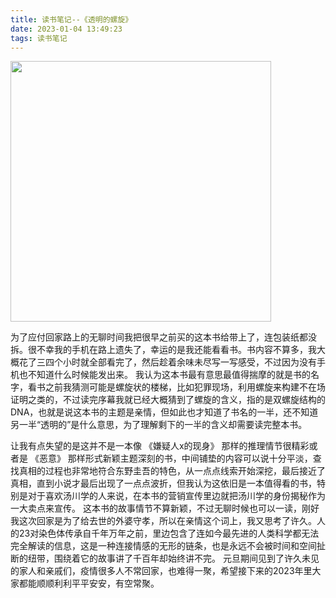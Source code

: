 ```yaml
---
title: 读书笔记--《透明的螺旋》
date: 2023-01-04 13:49:23
tags: 读书笔记
---
```


<img title="" src="https://hxy-blog.oss-cn-beijing.aliyuncs.com/images/IMG_4979.JPG" alt="" width="417" data-align="center">

为了应付回家路上的无聊时间我把很早之前买的这本书给带上了，连包装纸都没拆。很不幸我的手机在路上遗失了，幸运的是我还能看看书。书内容不算多，我大概花了三四个小时就全部看完了，然后趁着余味未尽写一写感受，不过因为没有手机也不知道什么时候能发出来。
我认为这本书最有意思最值得揣摩的就是书的名字，看书之前我猜测可能是螺旋状的楼梯，比如犯罪现场，利用螺旋来构建不在场证明之类的，不过读完序幕我就已经大概猜到了螺旋的含义，指的是双螺旋结构的DNA，也就是说这本书的主题是亲情，但如此也才知道了书名的一半，还不知道另一半“透明的”是什么意思，为了理解剩下的一半的含义却需要读完整本书。

让我有点失望的是这并不是一本像 《嫌疑人x的现身》 那样的推理情节很精彩或者是 《恶意》 那样形式新颖主题深刻的书，中间铺垫的内容可以说十分平淡，查找真相的过程也非常地符合东野圭吾的特色，从一点点线索开始深挖，最后接近了真相，直到小说才最后出现了一点点波折，但我认为这依旧是一本值得看的书，特别是对于喜欢汤川学的人来说，在本书的营销宣传里边就把汤川学的身份揭秘作为一大卖点来宣传。
这本书的故事情节不算新颖，不过无聊时候也可以一读，刚好我这次回家是为了给去世的外婆守孝，所以在亲情这个词上，我又思考了许久。人的23对染色体传承自千年万年之前，里边包含了连如今最先进的人类科学都无法完全解读的信息，这是一种连接情感的无形的链条，也是永远不会被时间和空间扯断的纽带，围绕着它的故事讲了千百年却始终讲不完。
元旦期间见到了许久未见的家人和亲戚们，疫情很多人不常回家，也难得一聚，希望接下来的2023年里大家都能顺顺利利平平安安，有空常聚。
